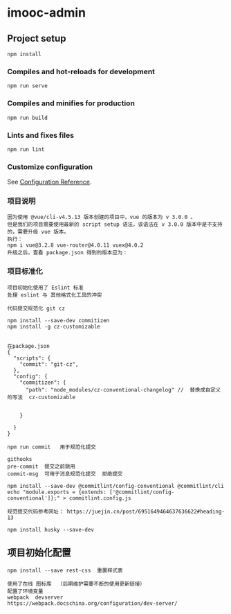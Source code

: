 # imooc-admin

## Project setup
```
npm install
```

### Compiles and hot-reloads for development
```
npm run serve
```

### Compiles and minifies for production
```
npm run build
```

### Lints and fixes files
```
npm run lint
```

### Customize configuration
See [Configuration Reference](https://cli.vuejs.org/config/).

### 项目说明
```
因为使用 @vue/cli-v4.5.13 版本创建的项目中，vue 的版本为 v 3.0.0 。
但是我们的项目需要使用最新的 script setup 语法，该语法在 v 3.0.0 版本中是不支持的，需要升级 vue 版本。
执行：
npm i vue@3.2.8 vue-router@4.0.11 vuex@4.0.2
升级之后，查看 package.json 得到的版本应为：    
```
### 项目标准化
```
项目初始化使用了 Eslint 标准
处理 eslint 与 其他格式化工具的冲突

代码提交规范化 git cz

npm install --save-dev commitizen
npm install -g cz-customizable


在package.json
{
  "scripts": {
    "commit": "git-cz",
  },
  "config": {
    "commitizen": {
      "path": "node_modules/cz-conventional-changelog" //  替换成自定义的写法  cz-customizable


    }

  }
}

npm run commit   用于规范化提交

githooks   
pre-commit  提交之前跳用
commit-msg  可用于消息规范化提交  拒绝提交

npm install --save-dev @commitlint/config-conventional @commitlint/cli
echo "module.exports = {extends: ['@commitlint/config-conventional']};" > commitlint.config.js

规范提交代码参考网址： https://juejin.cn/post/6951649464637636622#heading-13

npm install husky --save-dev

```

## 项目初始化配置
```
npm install --save rest-css  重置样式表

使用了在线 图标库  （后期维护需要不断的使用更新链接）
配置了环境变量 
webpack  devserver
https://webpack.docschina.org/configuration/dev-server/

```